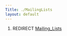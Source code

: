 ```yaml
---
Title: ./MailingLists
layout: default
---
```


1.  REDIRECT [Mailing\_Lists]({{site.url}}/Mailing_Lists "wikilink")
